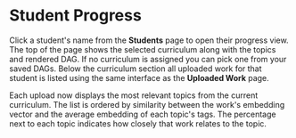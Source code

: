 # Student Progress

Click a student's name from the **Students** page to open their progress view. The top of the page shows the selected curriculum along with the topics and rendered DAG. If no curriculum is assigned you can pick one from your saved DAGs. Below the curriculum section all uploaded work for that student is listed using the same interface as the **Uploaded Work** page.

Each upload now displays the most relevant topics from the current curriculum. The list is ordered by similarity between the work's embedding vector and the average embedding of each topic's tags. The percentage next to each topic indicates how closely that work relates to the topic.
